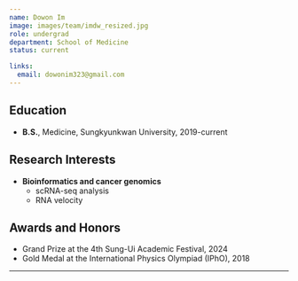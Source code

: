 ```yaml
---
name: Dowon Im
image: images/team/imdw_resized.jpg
role: undergrad
department: School of Medicine
status: current

links:
  email: dowonim323@gmail.com
---
```


## **Education**
* **B.S.**, Medicine, Sungkyunkwan University, 2019-current

## **Research Interests**

* **Bioinformatics and cancer genomics**
    - scRNA-seq analysis
    - RNA velocity

## **Awards and Honors**

* Grand Prize at the 4th Sung-Ui Academic Festival, 2024
* Gold Medal at the International Physics Olympiad (IPhO), 2018

---


